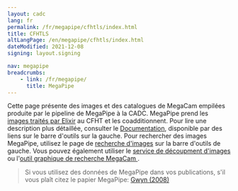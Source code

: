```yaml
---
layout: cadc
lang: fr
permalink: /fr/megapipe/cfhtls/index.html
title: CFHTLS
altLangPage: /en/megapipe/cfhtls/index.html
dateModified: 2021-12-08
signing: layout.signing

nav: megapipe
breadcrumbs:
    - link: /fr/megapipe/
      title: MegaPipe
---
```


<p>
Cette page pr&eacute;sente des images et des catalogues de MegaCam empil&eacute;es
produite par le pipeline de MegaPipe &agrave; la CADC.
MegaPipe prend les
    <a href="https://www.cfht.hawaii.edu/Instruments/Elixir/">images trait&eacute;s par Elixir</a> 
    au CFHT et les coadditionnent.  Pour lire une
    description plus d&eacute;taill&eacute;e, consulter le
    <a href="/fr/megapipe/docs/intro.html">Documentation</a>, disponible par des
    liens sur le barre d'outils sur la gauche.  Pour rechercher des images
    MegaPipe, utilisez le page de
    <a href="/fr/recherche/?collection=CFHTMEGAPIPE&amp;noexec=true">recherche d'images</a>
    sur la barre d'outils de gauche.  Vous pouvez &eacute;galement utiliser
    le  <a href="/fr/megapipe/access/cut.html">service de d&eacute;coupment d'images</a> ou
    l'<a href="/fr/megapipe/access/graph.html">outil graphique de recherche MegaCam </a>.  
</p>
<blockquote> 
    Si vous utilisez des donn&eacutees de MegaPipe dans vos publications, s'il vous pla&icirc;t citez le papier MegaPipe:
    <a rel="external" href="http://adsabs.harvard.edu/abs/2008PASP..120..212G">Gwyn (2008)</a>
</blockquote>
